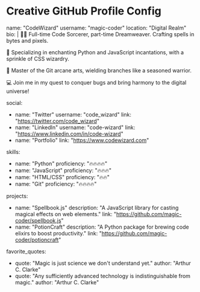 # Creative GitHub Profile Config

name: "CodeWizard"
username: "magic-coder"
location: "Digital Realm"
bio: |
  🧙‍♂️ Full-time Code Sorcerer, part-time Dreamweaver. Crafting spells in bytes and pixels.

  🌟 Specializing in enchanting Python and JavaScript incantations, with a sprinkle of CSS wizardry.

  🎨 Master of the Git arcane arts, wielding branches like a seasoned warrior.

  💻 Join me in my quest to conquer bugs and bring harmony to the digital universe!

social:
  - name: "Twitter"
    username: "code_wizard"
    link: "https://twitter.com/code_wizard"
  - name: "LinkedIn"
    username: "code-wizard"
    link: "https://www.linkedin.com/in/code-wizard"
  - name: "Portfolio"
    link: "https://www.codewizard.com"

skills:
  - name: "Python"
    proficiency: "🔥🔥🔥🔥"
  - name: "JavaScript"
    proficiency: "🔥🔥🔥"
  - name: "HTML/CSS"
    proficiency: "🔥🔥"
  - name: "Git"
    proficiency: "🔥🔥🔥🔥"

projects:
  - name: "Spellbook.js"
    description: "A JavaScript library for casting magical effects on web elements."
    link: "https://github.com/magic-coder/spellbook.js"
  - name: "PotionCraft"
    description: "A Python package for brewing code elixirs to boost productivity."
    link: "https://github.com/magic-coder/potioncraft"

favorite_quotes:
  - quote: "Magic is just science we don't understand yet."
    author: "Arthur C. Clarke"
  - quote: "Any sufficiently advanced technology is indistinguishable from magic."
    author: "Arthur C. Clarke"

